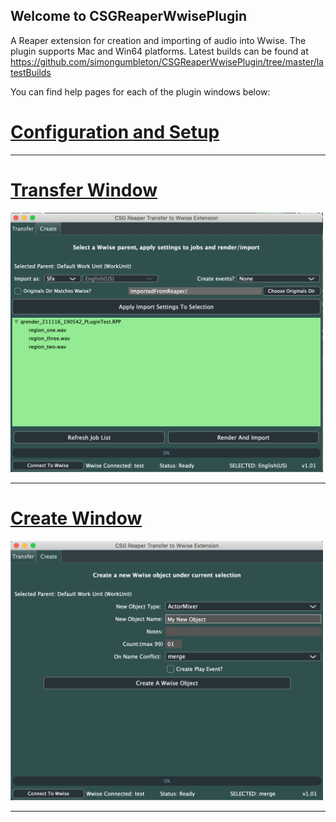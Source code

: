 ## Welcome to CSGReaperWwisePlugin
A Reaper extension for creation and importing of audio into Wwise.
The plugin supports Mac and Win64 platforms. Latest builds can be found at <https://github.com/simongumbleton/CSGReaperWwisePlugin/tree/master/latestBuilds>

You can find help pages for each of the plugin windows below:

# [Configuration and Setup ](docs/pages/configsetup.md)

****

# [Transfer Window](docs/pages/transferhelp.md)
<img src="docs/images/PluginWindowMain.png" width="500">

****

# [Create Window](docs/pages/createhelp.md)
<img src="docs/images/PluginWindowCreate.png" width="500">

****


